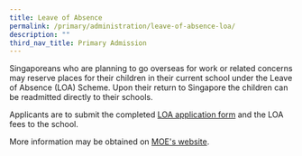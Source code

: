 ```yaml
---
title: Leave of Absence
permalink: /primary/administration/leave-of-absence-loa/
description: ""
third_nav_title: Primary Admission
---
```


Singaporeans who are planning to go overseas for work or related concerns may reserve places for their children in their current school under the Leave of Absence (LOA) Scheme. Upon their return to Singapore the children can be readmitted directly to their schools.  

  

Applicants are to submit the completed [LOA application form](https://form.gov.sg/60c195b907aaab0013a193d0) and the LOA fees to the school.

  

More information may be obtained on [MOE's website](https://www.moe.gov.sg/returning-singaporeans).